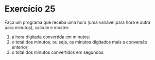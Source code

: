 # Exercício 25

Faça um programa que receba uma hora (uma variável para hora e outra para minutos), calcule e
mostre:

1. a hora digitada convertida em minutos;
2. o total dos minutos, ou seja, os minutos digitados mais a conversão anterior;
3. o total dos minutos convertidos em segundos.
